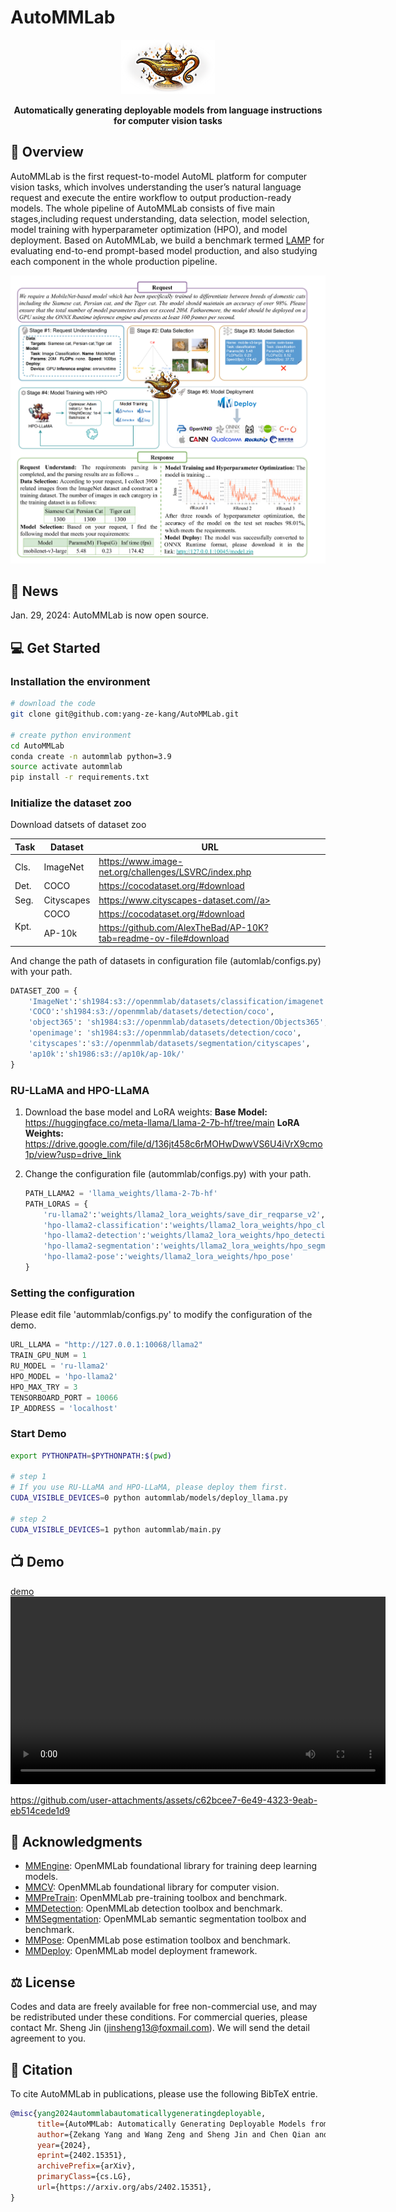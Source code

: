 # AutoMMLab
<p align="center">
  <img src='docs/lamp.png' width=150>
</p>
<p align="center">
    <b>Automatically generating deployable models from language instructions for computer vision tasks</b>
</p>

## 📖 Overview
AutoMMLab is the first request-to-model AutoML platform for computer vision tasks, which involves understanding the user’s natural language request and execute the entire workflow to output production-ready models. The whole pipeline of AutoMMLab consists of five main stages,including request understanding, data selection, model selection, model training with hyperparameter optimization (HPO), and model deployment. Based on AutoMMLab, we build a benchmark termed [LAMP](LAMP/readme.md) for evaluating end-to-end prompt-based model production, and also studying each component in the whole production pipeline.

<p align="center">
  <img src='docs/overview.png' width=600>
</p>

## 🎉 News

Jan. 29, 2024: AutoMMLab is now open source.

## 💻️ Get Started

### Installation the environment

```bash
# download the code
git clone git@github.com:yang-ze-kang/AutoMMLab.git

# create python environment
cd AutoMMLab
conda create -n autommlab python=3.9
source activate autommlab
pip install -r requirements.txt
```

### Initialize the dataset zoo
Download datsets of dataset zoo
<table><thead>
  <tr>
    <th>Task</th>
    <th>Dataset</th>
    <th>URL</th>
  </tr></thead>
<tbody>
  <tr>
    <td>Cls.</td>
    <td>ImageNet</td>
    <td><a href="https://www.image-net.org/challenges/LSVRC/index.php" target="_blank" rel="noopener noreferrer">https://www.image-net.org/challenges/LSVRC/index.php</a></td>
  </tr>
  <tr>
    <td>Det.</td>
    <td>COCO</td>
    <td><a href="https://cocodataset.org/#download" target="_blank" rel="noopener noreferrer">https://cocodataset.org/#download</a></td>
  </tr>
  <tr>
    <td>Seg.</td>
    <td>Cityscapes</td>
    <td><a href="https://www.cityscapes-dataset.com/" target="_blank" rel="noopener noreferrer">https://www.cityscapes-dataset.com//a></td>
  </tr>
  <tr>
    <td rowspan="2">Kpt.<br></td>
    <td>COCO</td>
    <td><a href="https://cocodataset.org/#download" target="_blank" rel="noopener noreferrer">https://cocodataset.org/#download</a></td>
  </tr>
  <tr>
    <td>AP-10k</td>
    <td>
    <a href="https://github.com/AlexTheBad/AP-10K?tab=readme-ov-file#download" target="_blank" rel="noopener noreferrer">https://github.com/AlexTheBad/AP-10K?tab=readme-ov-file#download</a></td>
  </tr>
</tbody>
</table>


And change the path of datasets in configuration file (automlab/configs.py) with your path.
```python
DATASET_ZOO = {
    'ImageNet':'sh1984:s3://openmmlab/datasets/classification/imagenet',
    'COCO':'sh1984:s3://openmmlab/datasets/detection/coco',
    'object365': 'sh1984:s3://openmmlab/datasets/detection/Objects365',
    'openimage': 'sh1984:s3://openmmlab/datasets/detection/coco',
    'cityscapes':'s3://openmmlab/datasets/segmentation/cityscapes',
    'ap10k':'sh1986:s3://ap10k/ap-10k/'
}
```

### RU-LLaMA and HPO-LLaMA
1. Download the base model and LoRA weights:
**Base Model:** https://huggingface.co/meta-llama/Llama-2-7b-hf/tree/main
**LoRA Weights:** https://drive.google.com/file/d/136jt458c6rMOHwDwwVS6U4iVrX9cmo1p/view?usp=drive_link

2. Change the configuration file (autommlab/configs.py) with your path.
   ```python
   PATH_LLAMA2 = 'llama_weights/llama-2-7b-hf'
   PATH_LORAS = {
       'ru-llama2':'weights/llama2_lora_weights/save_dir_reqparse_v2',
       'hpo-llama2-classification':'weights/llama2_lora_weights/hpo_classification',
       'hpo-llama2-detection':'weights/llama2_lora_weights/hpo_detection',
       'hpo-llama2-segmentation':'weights/llama2_lora_weights/hpo_segmentation',
       'hpo-llama2-pose':'weights/llama2_lora_weights/hpo_pose'
   }
   ```


### Setting the configuration
Please edit file 'autommlab/configs.py' to modify the configuration of the demo.
```python 
URL_LLAMA = "http://127.0.0.1:10068/llama2"
TRAIN_GPU_NUM = 1
RU_MODEL = 'ru-llama2'
HPO_MODEL = 'hpo-llama2'
HPO_MAX_TRY = 3
TENSORBOARD_PORT = 10066
IP_ADDRESS = 'localhost'
```

### Start Demo

```bash
export PYTHONPATH=$PYTHONPATH:$(pwd)

# step 1
# If you use RU-LLaMA and HPO-LLaMA, please deploy them first.
CUDA_VISIBLE_DEVICES=0 python autommlab/models/deploy_llama.py 

# step 2
CUDA_VISIBLE_DEVICES=1 python autommlab/main.py 
```

## 📺 Demo
[demo](https://github.com/yang-ze-kang/AutoMMLab/blob/main/docs/demo.mp4)
<video controls width="600">
  <source src="demo.mp4" type="video/mp4">
</video>


https://github.com/user-attachments/assets/c62bcee7-6e49-4323-9eab-eb514cede1d9



## 🤝 Acknowledgments

- [MMEngine](https://github.com/open-mmlab/mmengine): OpenMMLab foundational library for training deep learning models.
- [MMCV](https://github.com/open-mmlab/mmcv): OpenMMLab foundational library for computer vision.
- [MMPreTrain](https://github.com/open-mmlab/mmpretrain): OpenMMLab pre-training toolbox and benchmark.
- [MMDetection](https://github.com/open-mmlab/mmdetection): OpenMMLab detection toolbox and benchmark.
- [MMSegmentation](https://github.com/open-mmlab/mmsegmentation): OpenMMLab semantic segmentation toolbox and benchmark.
- [MMPose](https://github.com/open-mmlab/mmpose): OpenMMLab pose estimation toolbox and benchmark.
- [MMDeploy](https://github.com/open-mmlab/mmdeploy): OpenMMLab model deployment framework.

## ⚖️ License

Codes and data are freely available for free non-commercial use, and may be redistributed under these conditions. For commercial queries, please contact Mr. Sheng Jin (jinsheng13@foxmail.com). We will send the detail agreement to you.

## 📝 Citation
To cite AutoMMLab in publications, please use the following BibTeX entrie.
```bibtex
@misc{yang2024autommlabautomaticallygeneratingdeployable,
      title={AutoMMLab: Automatically Generating Deployable Models from Language Instructions for Computer Vision Tasks}, 
      author={Zekang Yang and Wang Zeng and Sheng Jin and Chen Qian and Ping Luo and Wentao Liu},
      year={2024},
      eprint={2402.15351},
      archivePrefix={arXiv},
      primaryClass={cs.LG},
      url={https://arxiv.org/abs/2402.15351}, 
}
```
